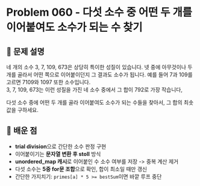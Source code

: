 # Problem 060 - 다섯 소수 중 어떤 두 개를 이어붙여도 소수가 되는 수 찾기 
 
## 📝 문제 설명
네 개의 소수 3, 7, 109, 673은 상당히 특이한 성질이 있습니다. 넷 중에 아무것이나 두 개를 골라서 어떤 쪽으로 이어붙이던지 그 결과도 소수가 됩니다. 예를 들어 7과 109를 고르면 7109와 1097 또한 소수입니다.  
3, 7, 109, 673는 이런 성질을 가진 네 소수 중에서 그 합이 792로 가장 작습니다,  
  
다섯 소수 중에 어떤 두 개를 골라 이어붙여도 소수가 되는 수들을 찾아서, 그 합의 최솟값을 구하세요.  

## 🧠 배운 점
- **trial division**으로 간단한 소수 판정 구현  
- 이어붙이기는 **문자열 변환 후 stoll** 방식  
- **unordered_map 캐시**로 이어붙인 수 소수 여부를 저장 -> 중복 계산 제거  
- 다섯 소수는 **5중 for문 조합**으로 확인, 합이 최소일 때만 갱신  
- 간단한 가지치기: `primes[a] * 5 >= bestSum`이면 바깥 루프 중단  
